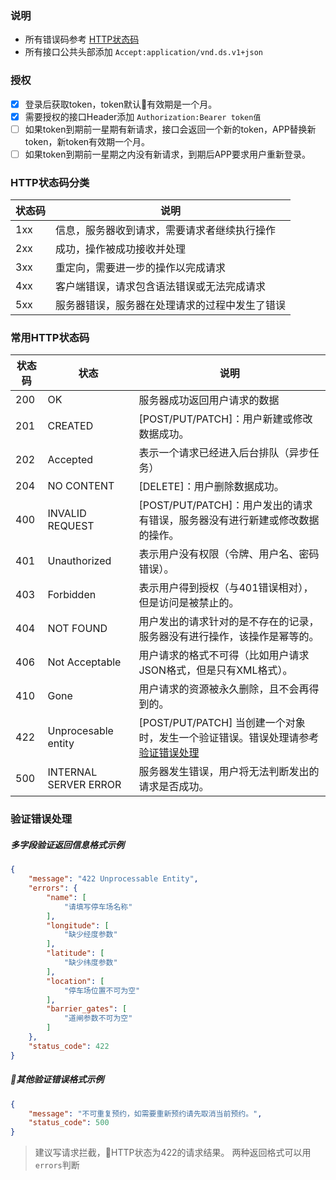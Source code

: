 ### 说明
- 所有错误码参考 [HTTP状态码](#http_status_code)
- 所有接口公共头部添加 `Accept:application/vnd.ds.v1+json`

### 授权
- [x] 登录后获取token，token默认有效期是一个月。
- [x] 需要授权的接口Header添加 `Authorization:Bearer token值`
- [ ] 如果token到期前一星期有新请求，接口会返回一个新的token，APP替换新token，新token有效期一个月。
- [ ] 如果token到期前一星期之内没有新请求，到期后APP要求用户重新登录。
### HTTP状态码分类
状态码|说明
-|-
1xx|信息，服务器收到请求，需要请求者继续执行操作
2xx|成功，操作被成功接收并处理
3xx|重定向，需要进一步的操作以完成请求
4xx|客户端错误，请求包含语法错误或无法完成请求
5xx|服务器错误，服务器在处理请求的过程中发生了错误
### <span id="http_status_code">常用HTTP状态码</span>
状态码|状态|说明
-|-|-
200|OK|服务器成功返回用户请求的数据
201|CREATED|[POST/PUT/PATCH]：用户新建或修改数据成功。
202|Accepted|表示一个请求已经进入后台排队（异步任务）
204|NO CONTENT|[DELETE]：用户删除数据成功。
400|INVALID REQUEST|[POST/PUT/PATCH]：用户发出的请求有错误，服务器没有进行新建或修改数据的操作。
401|Unauthorized|表示用户没有权限（令牌、用户名、密码错误）。
403|Forbidden|表示用户得到授权（与401错误相对），但是访问是被禁止的。
404|NOT FOUND|用户发出的请求针对的是不存在的记录，服务器没有进行操作，该操作是幂等的。
406|Not Acceptable|用户请求的格式不可得（比如用户请求JSON格式，但是只有XML格式）。
410|Gone|用户请求的资源被永久删除，且不会再得到的。
422|Unprocesable entity|[POST/PUT/PATCH] 当创建一个对象时，发生一个验证错误。错误处理请参考[验证错误处理](#a)
500|INTERNAL SERVER ERROR|服务器发生错误，用户将无法判断发出的请求是否成功。




### 验证错误处理
##### 多字段验证返回信息格式示例
```json
{
    "message": "422 Unprocessable Entity",
    "errors": {
        "name": [
            "请填写停车场名称"
        ],
        "longitude": [
            "缺少经度参数"
        ],
        "latitude": [
            "缺少纬度参数"
        ],
        "location": [
            "停车场位置不可为空"
        ],
        "barrier_gates": [
            "道闸参数不可为空"
        ]
    },
    "status_code": 422
}
```

##### 其他验证错误格式示例
```json
{
    "message": "不可重复预约，如需要重新预约请先取消当前预约。",
    "status_code": 500
}
```
> 建议写请求拦截，HTTP状态为422的请求结果。
两种返回格式可以用`errors`判断
